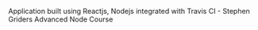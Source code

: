 Application built using Reactjs, Nodejs integrated with Travis CI - Stephen Griders Advanced Node Course
